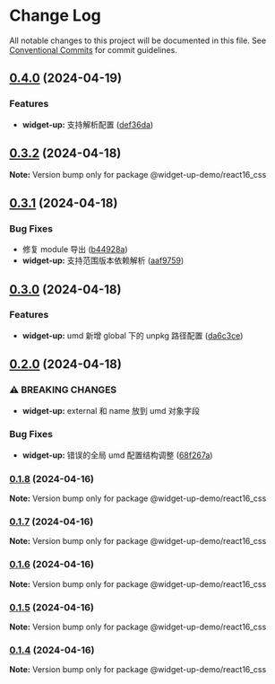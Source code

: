 # Change Log

All notable changes to this project will be documented in this file.
See [Conventional Commits](https://conventionalcommits.org) for commit guidelines.

## [0.4.0](https://github.com/tolerance-go/widget-up/compare/@widget-up-demo/react16_css@0.3.2...@widget-up-demo/react16_css@0.4.0) (2024-04-19)


### Features

* **widget-up:** 支持解析配置 ([def36da](https://github.com/tolerance-go/widget-up/commit/def36da30542f368c20ee3bdba9dd96c004fe834))



## [0.3.2](https://github.com/tolerance-go/widget-up/compare/@widget-up-demo/react16_css@0.3.1...@widget-up-demo/react16_css@0.3.2) (2024-04-18)

**Note:** Version bump only for package @widget-up-demo/react16_css





## [0.3.1](https://github.com/tolerance-go/widget-up/compare/@widget-up-demo/react16_css@0.3.0...@widget-up-demo/react16_css@0.3.1) (2024-04-18)


### Bug Fixes

* 修复 module 导出 ([b44928a](https://github.com/tolerance-go/widget-up/commit/b44928a28b3f625b82f837b27be692ce06e731ab))
* **widget-up:** 支持范围版本依赖解析 ([aaf9759](https://github.com/tolerance-go/widget-up/commit/aaf97596687307b0146b0ef696cd2be5b6e38b29))



## [0.3.0](https://github.com/tolerance-go/widget-up/compare/@widget-up-demo/react16_css@0.2.0...@widget-up-demo/react16_css@0.3.0) (2024-04-18)


### Features

* **widget-up:** umd 新增 global 下的 unpkg 路径配置 ([da6c3ce](https://github.com/tolerance-go/widget-up/commit/da6c3cec88798d30504f73a64cc18fa0cffc1f04))



## [0.2.0](https://github.com/tolerance-go/widget-up/compare/@widget-up-demo/react16_css@0.1.8...@widget-up-demo/react16_css@0.2.0) (2024-04-18)


### ⚠ BREAKING CHANGES

* **widget-up:** external 和 name 放到 umd 对象字段

### Bug Fixes

* **widget-up:** 错误的全局 umd 配置结构调整 ([68f267a](https://github.com/tolerance-go/widget-up/commit/68f267a7e6e820ad0b4814b37f6d05c880cfc6d7))



### [0.1.8](https://github.com/tolerance-go/widget-up/compare/@widget-up-demo/react16_css@0.1.7...@widget-up-demo/react16_css@0.1.8) (2024-04-16)

**Note:** Version bump only for package @widget-up-demo/react16_css





### [0.1.7](https://github.com/tolerance-go/widget-up/compare/@widget-up-demo/react16_css@0.1.6...@widget-up-demo/react16_css@0.1.7) (2024-04-16)

**Note:** Version bump only for package @widget-up-demo/react16_css





### [0.1.6](https://github.com/tolerance-go/widget-up/compare/@widget-up-demo/react16_css@0.1.5...@widget-up-demo/react16_css@0.1.6) (2024-04-16)

**Note:** Version bump only for package @widget-up-demo/react16_css





### [0.1.5](https://github.com/tolerance-go/widget-up/compare/@widget-up-demo/react16_css@0.1.4...@widget-up-demo/react16_css@0.1.5) (2024-04-16)

**Note:** Version bump only for package @widget-up-demo/react16_css





### [0.1.4](https://github.com/tolerance-go/widget-up/compare/@widget-up-demo/react16_css@0.1.3...@widget-up-demo/react16_css@0.1.4) (2024-04-16)

**Note:** Version bump only for package @widget-up-demo/react16_css
